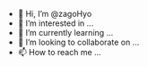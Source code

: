 - 👋 Hi, I’m @zagoHyo
- 👀 I’m interested in ...
- 🌱 I’m currently learning ...
- 💞️ I’m looking to collaborate on ...
- 📫 How to reach me ...

<!---
zagoHyo/zagoHyo is a ✨ special ✨ repository because its `README.md` (this file) appears on your GitHub profile.
You can click the Preview link to take a look at your changes.
--->
